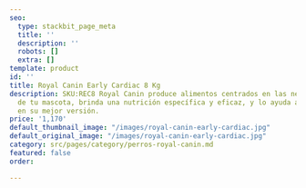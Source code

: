 ```yaml
---
seo:
  type: stackbit_page_meta
  title: ''
  description: ''
  robots: []
  extra: []
template: product
id: ''
title: Royal Canin Early Cardiac 8 Kg
description: SKU:REC8 Royal Canin produce alimentos centrados en las necesidades únicas
  de tu mascota, brinda una nutrición específica y eficaz, y lo ayuda a convertirse
  en su mejor versión.
price: '1,170'
default_thumbnail_image: "/images/royal-canin-early-cardiac.jpg"
default_original_image: "/images/royal-canin-early-cardiac.jpg"
category: src/pages/category/perros-royal-canin.md
featured: false
order: 

---
```

